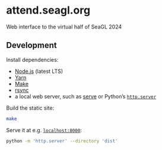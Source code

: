 # attend.seagl.org

Web interface to the virtual half of SeaGL 2024

## Development

Install dependencies:

- [Node.js] (latest LTS)
- [Yarn]
- [Make]
- [rsync]
- a local web server, such as [serve] or Python’s [`http.server`][http.server]

Build the static site:

```bash
make
```

Serve it at e.g. [`localhost:8000`](http://localhost:8000/):

```bash
python -m 'http.server' --directory 'dist'
```

<!-- TODO
## Deployment

Push the source to [`SeaGL:production`][production]. [GitHub Actions] is
[configured](./.github/workflows/gh-pages.yml) to automatically build and deploy
the site to AWS [S3] and [CloudFront].
-->

[cloudfront]: https://aws.amazon.com/cloudfront/
[github actions]: https://docs.github.com/en/actions
[http.server]: https://docs.python.org/3/library/http.server.html
[make]: https://www.gnu.org/software/make/
[node.js]: https://nodejs.org/
[production]: https://github.com/SeaGL/attend.seagl.org/tree/production
[rsync]: https://rsync.samba.org/
[s3]: https://aws.amazon.com/s3/
[serve]: https://github.com/vercel/serve
[yarn]: https://yarnpkg.com/
